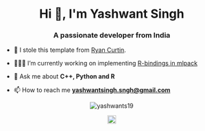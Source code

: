 <h1 align="center">Hi 👋, I'm Yashwant Singh</h1>
<h3 align="center">A passionate developer from India</h3>


- 🔭 I stole this template from [Ryan Curtin](https://github.com/rcurtin).

- 👨🏽‍💻 I’m currently working on implementing [R-bindings in mlpack](https://github.com/mlpack/mlpack)

- 💬 Ask me about **C++, Python and R**

- 📫 How to reach me **yashwantsingh.sngh@gmail.com**

<p align="center"> <img src=https://github-readme-stats.vercel.app/api?username=yashwants19&show_icons=true alt=yashwants19 /> </p>

<p align="center"> 
<a href=https://www.linkedin.com/in/yashwant-singh-b89183130/ target="blank"><img align="center" src=https://cdn.jsdelivr.net/npm/simple-icons@3.0.1/icons/linkedin.svg alt="yashwant-singh-b89183130" height="20" width="20" /></a>
</p>
